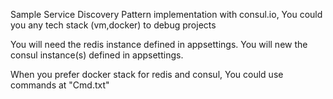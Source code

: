 Sample Service Discovery Pattern implementation with consul.io, You could you any tech stack (vm,docker) to debug projects

You will need the redis instance defined in appsettings. You will new the consul instance(s) defined in appsettings.

When you prefer docker stack for redis and consul, You could use commands at "Cmd.txt"
